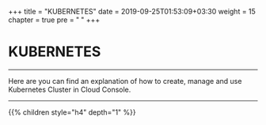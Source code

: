 +++
title = "KUBERNETES"
date = 2019-09-25T01:53:09+03:30
weight = 15
chapter = true
pre = "<b>      </b>"
+++

# **KUBERNETES**
___
Here are you can find an explanation of how to create, manage and use Kubernetes Cluster in Cloud Console.
___

{{% children style="h4" depth="1" %}}